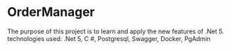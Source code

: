 # OrderManager
The purpose of this project is to learn and apply the new features of .Net 5.
technologies used: .Net 5, C #, Postgresql, Swagger, Docker, PgAdmin
